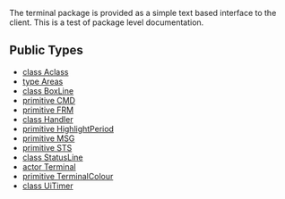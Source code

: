 The terminal package is provided as a simple text based interface to the client.
This is a test of package level documentation. 


## Public Types

* [class Aclass](mqtt-terminal-Aclass.md)
* [type Areas](mqtt-terminal-Areas.md)
* [class BoxLine](mqtt-terminal-BoxLine.md)
* [primitive CMD](mqtt-terminal-CMD.md)
* [primitive FRM](mqtt-terminal-FRM.md)
* [class Handler](mqtt-terminal-Handler.md)
* [primitive HighlightPeriod](mqtt-terminal-HighlightPeriod.md)
* [primitive MSG](mqtt-terminal-MSG.md)
* [primitive STS](mqtt-terminal-STS.md)
* [class StatusLine](mqtt-terminal-StatusLine.md)
* [actor Terminal](mqtt-terminal-Terminal.md)
* [primitive TerminalColour](mqtt-terminal-TerminalColour.md)
* [class UiTimer](mqtt-terminal-UiTimer.md)
